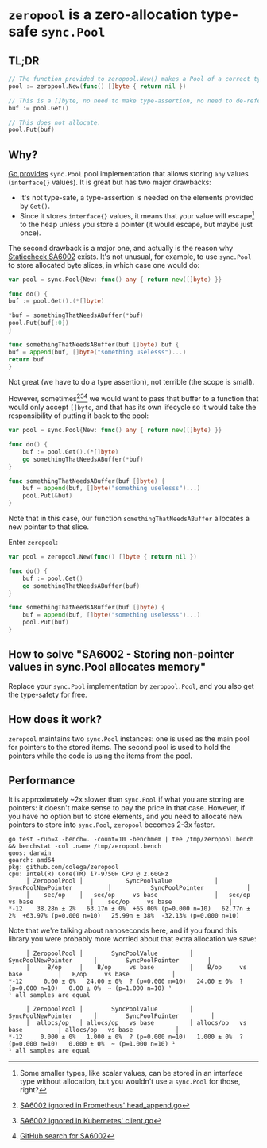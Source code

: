 # `zeropool` is a zero-allocation type-safe `sync.Pool`

## TL;DR

```go
// The function provided to zeropool.New() makes a Pool of a correct type using generics.
pool := zeropool.New(func() []byte { return nil })

// This is a []byte, no need to make type-assertion, no need to de-reference.
buf := pool.Get()

// This does not allocate.
pool.Put(buf)
```

## Why?

[Go provides](https://pkg.go.dev/sync#Pool) `sync.Pool` pool implementation that allows storing `any` values (`interface{}` values). It is great but has two major drawbacks:
- It's not type-safe, a type-assertion is needed on the elements provided by `Get()`.
- Since it stores `interface{}` values, it means that your value will escape[^1] to the heap unless you store a pointer (it would escape, but maybe just once).

The second drawback is a major one, and actually is the reason why [Staticcheck SA6002](https://staticcheck.io/docs/checks#SA6002) exists. It's not unusual, for example, to use `sync.Pool` to store allocated byte slices, in which case one would do:

```go
var pool = sync.Pool{New: func() any { return new([]byte) }}

func do() {
buf := pool.Get().(*[]byte)

*buf = somethingThatNeedsABuffer(*buf)
pool.Put(buf[:0])
}

func somethingThatNeedsABuffer(buf []byte) buf {
buf = append(buf, []byte("something uselesss")...)
return buf
}
```

Not great (we have to do a type assertion), not terrible (the scope is small).

However, sometimes[^2][^3][^4] we would want to pass that buffer to a function that would only accept `[]byte`, and that has its own lifecycle so it would take the responsibility of putting it back to the pool:

```go
var pool = sync.Pool{New: func() any { return new([]byte) }}

func do() {
    buf := pool.Get().(*[]byte)
    go somethingThatNeedsABuffer(*buf)
}

func somethingThatNeedsABuffer(buf []byte) {
	buf = append(buf, []byte("something uselesss")...)
	pool.Put(&buf)
}
```

Note that in this case, our function `somethingThatNeedsABuffer` allocates a new pointer to that slice.

Enter `zeropool`:

```go
var pool = zeropool.New(func() []byte { return nil })

func do() {
    buf := pool.Get()
    go somethingThatNeedsABuffer(buf)
}

func somethingThatNeedsABuffer(buf []byte) {
	buf = append(buf, []byte("something uselesss")...)
	pool.Put(buf)
}
```

## How to solve "SA6002 - Storing non-pointer values in sync.Pool allocates memory"

Replace your `sync.Pool` implementation by `zeropool.Pool`, and you also get the type-safety for free.

## How does it work?

`zeropool` maintains two `sync.Pool` instances: one is used as the main pool for pointers to the stored items.
The second pool is used to hold the pointers while the code is using the items from the pool.

## Performance

It is approximately ~2x slower than `sync.Pool` if what you are storing are pointers: it doesn't make sense to pay the price in that case.
However, if you have no option but to store elements, and you need to allocate new pointers to store into `sync.Pool`, `zeropool` becomes 2-3x faster.

```
go test -run=X -bench=. -count=10 -benchmem | tee /tmp/zeropool.bench && benchstat -col .name /tmp/zeropool.bench
goos: darwin
goarch: amd64
pkg: github.com/colega/zeropool
cpu: Intel(R) Core(TM) i7-9750H CPU @ 2.60GHz
     │ ZeropoolPool │            SyncPoolValue            │         SyncPoolNewPointer          │           SyncPoolPointer            │
     │    sec/op    │   sec/op     vs base                │   sec/op     vs base                │    sec/op     vs base                │
*-12    38.28n ± 2%   63.17n ± 0%  +65.00% (p=0.000 n=10)   62.77n ± 2%  +63.97% (p=0.000 n=10)   25.99n ± 38%  -32.13% (p=0.000 n=10)
```

Note that we're talking about nanoseconds here, and if you found this library you were probably more worried about that extra allocation we save:

```
     │ ZeropoolPool │        SyncPoolValue         │      SyncPoolNewPointer      │        SyncPoolPointer        │
     │     B/op     │    B/op     vs base          │    B/op     vs base          │   B/op     vs base            │
*-12      0.00 ± 0%   24.00 ± 0%  ? (p=0.000 n=10)   24.00 ± 0%  ? (p=0.000 n=10)   0.00 ± 0%  ~ (p=1.000 n=10) ¹
¹ all samples are equal

     │ ZeropoolPool │        SyncPoolValue         │      SyncPoolNewPointer      │        SyncPoolPointer         │
     │  allocs/op   │ allocs/op   vs base          │ allocs/op   vs base          │ allocs/op   vs base            │
*-12     0.000 ± 0%   1.000 ± 0%  ? (p=0.000 n=10)   1.000 ± 0%  ? (p=0.000 n=10)   0.000 ± 0%  ~ (p=1.000 n=10) ¹
¹ all samples are equal
```

[^1]: Some smaller types, like scalar values, can be stored in an interface type without allocation, but you wouldn't use a `sync.Pool` for those, right?
[^2]: [SA6002 ignored in Prometheus' head_append.go](https://github.com/prometheus/prometheus/blob/211ae4f1f0a2cdaae09c4c52735f75345c1817c6/tsdb/head_append.go#L206)
[^3]: [SA6002 ignored in Kubernetes' client.go](https://github.com/kubernetes-sigs/metrics-server/blob/c9bc643883fbb438e2e128caab1e3498f1528cfd/pkg/scraper/client/resource/client.go#L95)
[^4]: [GitHub search for SA6002](https://github.com/search?q=SA6002&type=code)